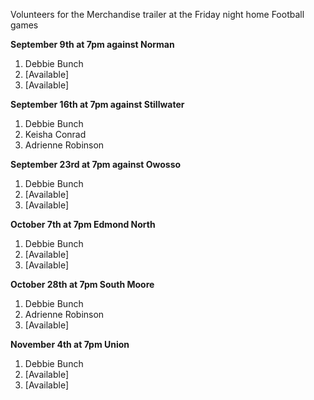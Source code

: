 Volunteers for the Merchandise trailer at the Friday night home Football games


**September 9th at 7pm against Norman**
1.	Debbie Bunch 
2.	[Available]
3.	[Available]

**September 16th at 7pm against Stillwater**
1.	Debbie Bunch 
2. Keisha Conrad 
3. Adrienne Robinson

**September 23rd at 7pm against Owosso**
1.	Debbie Bunch 
2.	[Available]
3.	[Available]

**October 7th at 7pm Edmond North**
1.	Debbie Bunch 
2.	[Available]
3.	[Available]

**October 28th at 7pm South Moore**
1.	Debbie Bunch 
2. 	Adrienne Robinson
3.	[Available]

**November 4th at 7pm Union**
1.	Debbie Bunch  
2.	[Available]
3.	[Available]




